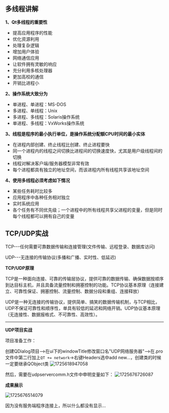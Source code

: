 ##  多线程讲解

**1、Qt多线程的重要性**

- 提高应用程序的性能
- 优化资源利用
- 处理复杂逻辑
- 增加用户体验
- 网络通信应用
- 让软件拥有灵敏的响应
- 充分利用多核处理器
- 更加高校的通信
- 开销比进程小

**2、操作系统大致分为**

- 单进程、单进程：MS-DOS
- 多进程、单线程：Unix
- 多进程、多线程：Solaris操作系统
- 单进程、多线程：VxWorks操作系统

**3、线程是程序的最小执行单位，是操作系统分配额CPU时间的最小实体**

- 在进程内部创建、终止线程比创建、终止进程要快
- 同一个进程内的线程之间切换比进程间的切换速度快，尤其是用户级线程间的切换
- 线程对解决客户端/服务器模型非常有效
- 每个进程都具有独立的地址空间，而该进程内所有线程共享该地址空间

**4、使用多线程必须考虑如下情况**

- 某些任务耗时比较多
- 应用程序中各种任务相对独立
- 实时系统应用
- 各个任务有不同优先级；一个进程中的所有线程共享父进程的变量，但是同时每个线程都可以拥有自己的变量



##  TCP/UDP实战

TCP---任何需要可靠数据传输和连接管理(文件传输、远程登录、数据库访问)

UDP---无连接的传输协议(多播和广播、实时性、低延迟)



**TCP/UDP原理**

TCP是一种面向连接、可靠的传输层协议，提供可靠的数据传输、确保数据按顺序到达目标主机，并且具备流量控制和拥塞控制的功能。TCP协议基本原理（连接建立、可靠性保证、拥塞控制、流量控制、数据分段和重组、连接释放）

UDP是一种无连接的传输协议，提供简单、搞笑的数据传输机制，与TCP相比，UDP不保证可靠性和顺序性，单具有较低的延迟和网络开销。UDP协议基本原理（无连接性、数据报格式、不可靠性、高效性）。



---

**UDP项目实战**

项目准备工作：

创建QDialog项目-->在ui下的windowTitle修改窗口名"UDP网络服务器"-->在.pro文件中第二行加上`QT += network`->右键Headers选中add new...，创建类的时候一定要继承QObject类
![1725618947058](C:\Users\123\AppData\Roaming\Typora\typora-user-images\1725618947058.png)

然后，需要在udpservercomm.h文件中申明变量如下：
![1725676726087](C:\Users\123\AppData\Roaming\Typora\typora-user-images\1725676726087.png)



**成果展示**

![1725676514079](C:\Users\123\AppData\Roaming\Typora\typora-user-images\1725676514079.png)

因为没有服务端程序连接上，所以什么都没有显示...

